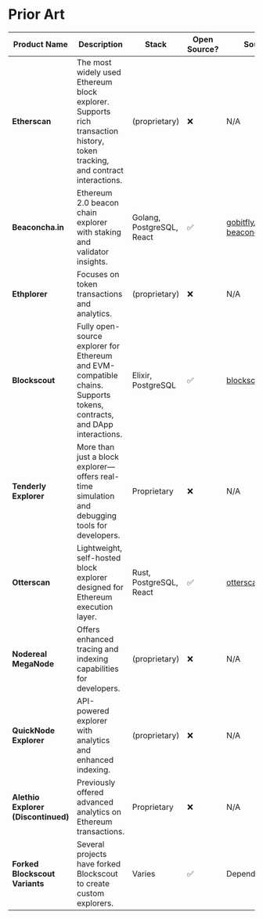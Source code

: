 # Prior Art #

| Product Name | Description | Stack | Open Source? | Source Code |
| --- | --- | --- | --- | --- |
| **Etherscan**     | The most widely used Ethereum block explorer. Supports rich transaction history, token tracking, and contract interactions. | (proprietary) | ❌ | N/A |
| **Beaconcha.in**  | Ethereum 2.0 beacon chain explorer with staking and validator insights. | Golang, PostgreSQL, React | ✅ | [gobitfly/eth2-beaconchain-explorer](https://github.com/gobitfly/eth2-beaconchain-explorer) |
| **Ethplorer**     | Focuses on token transactions and analytics. | (proprietary) | ❌ | N/A |
| **Blockscout**    | Fully open-source explorer for Ethereum and EVM-compatible chains. Supports tokens, contracts, and DApp interactions. | Elixir, PostgreSQL | ✅ | [blockscout/blockscout](https://github.com/blockscout/blockscout) |
| **Tenderly Explorer** | More than just a block explorer—offers real-time simulation and debugging tools for developers. | Proprietary | ❌ | N/A |
| **Otterscan**     | Lightweight, self-hosted block explorer designed for Ethereum execution layer. | Rust, PostgreSQL, React | ✅ | [otterscan/otterscan](https://github.com/otterscan/otterscan) |
| **Nodereal MegaNode** | Offers enhanced tracing and indexing capabilities for developers. | (proprietary) | ❌ | N/A |
| **QuickNode Explorer** | API-powered explorer with analytics and enhanced indexing. | (proprietary) | ❌ | N/A |
| **Alethio Explorer (Discontinued)** | Previously offered advanced analytics on Ethereum transactions. | Proprietary | ❌ | N/A |
| **Forked Blockscout Variants** | Several projects have forked Blockscout to create custom explorers. | Varies | ✅ | Depends on fork |

